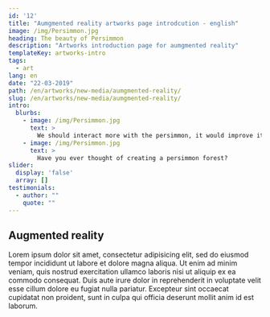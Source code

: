 ```yaml
---
id: '12'
title: "Aumgmented reality artworks page introdcution - english"
image: /img/Persimmon.jpg
heading: The beauty of Persimmon
description: "Artworks introduction page for aumgmented reality"
templateKey: artworks-intro
tags:
  - art
lang: en
date: "22-03-2019"
path: /en/artworks/new-media/aumgmented-reality/
slug: /en/artworks/new-media/aumgmented-reality/
intro:
  blurbs:
    - image: /img/Persimmon.jpg
      text: >
        We should interact more with the persimmon, it would improve its health!
    - image: /img/Persimmon.jpg
      text: >
        Have you ever thought of creating a persimmon forest?
slider:
  display: 'false'
  array: []
testimonials:
  - author: ""
    quote: ""
---
```


## Augmented reality

Lorem ipsum dolor sit amet, consectetur adipisicing elit, sed do eiusmod tempor incididunt ut labore et dolore magna aliqua. Ut enim ad minim veniam, quis nostrud exercitation ullamco laboris nisi ut aliquip ex ea commodo consequat. Duis aute irure dolor in reprehenderit in voluptate velit esse cillum dolore eu fugiat nulla pariatur. Excepteur sint occaecat cupidatat non proident, sunt in culpa qui officia deserunt mollit anim id est laborum.
